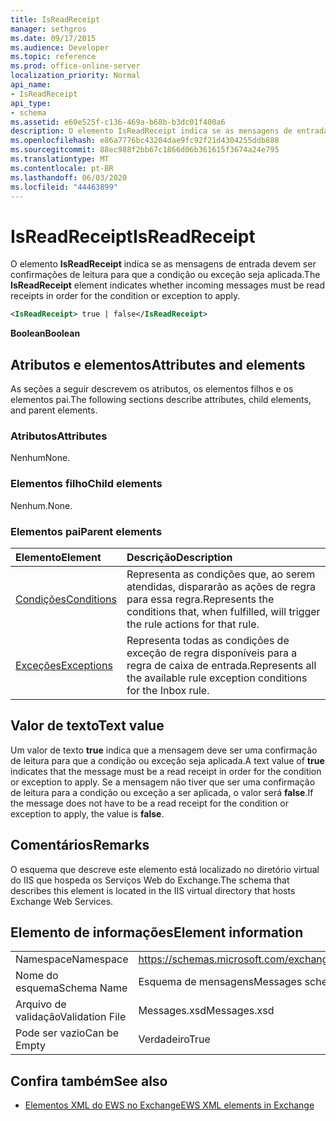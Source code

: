 ```yaml
---
title: IsReadReceipt
manager: sethgros
ms.date: 09/17/2015
ms.audience: Developer
ms.topic: reference
ms.prod: office-online-server
localization_priority: Normal
api_name:
- IsReadReceipt
api_type:
- schema
ms.assetid: e60e525f-c136-469a-b68b-b3dc01f400a6
description: O elemento IsReadReceipt indica se as mensagens de entrada devem ser confirmações de leitura para que a condição ou exceção seja aplicada.
ms.openlocfilehash: e86a7776bc43204dae9fc92f21d4304255ddb888
ms.sourcegitcommit: 88ec988f2bb67c1866d06b361615f3674a24e795
ms.translationtype: MT
ms.contentlocale: pt-BR
ms.lasthandoff: 06/03/2020
ms.locfileid: "44463899"
---
```

# <a name="isreadreceipt"></a><span data-ttu-id="29bc0-103">IsReadReceipt</span><span class="sxs-lookup"><span data-stu-id="29bc0-103">IsReadReceipt</span></span>

<span data-ttu-id="29bc0-104">O elemento **IsReadReceipt** indica se as mensagens de entrada devem ser confirmações de leitura para que a condição ou exceção seja aplicada.</span><span class="sxs-lookup"><span data-stu-id="29bc0-104">The **IsReadReceipt** element indicates whether incoming messages must be read receipts in order for the condition or exception to apply.</span></span> 
  
```XML
<IsReadReceipt> true | false</IsReadReceipt>
```

 <span data-ttu-id="29bc0-105">**Boolean**</span><span class="sxs-lookup"><span data-stu-id="29bc0-105">**Boolean**</span></span>
## <a name="attributes-and-elements"></a><span data-ttu-id="29bc0-106">Atributos e elementos</span><span class="sxs-lookup"><span data-stu-id="29bc0-106">Attributes and elements</span></span>

<span data-ttu-id="29bc0-107">As seções a seguir descrevem os atributos, os elementos filhos e os elementos pai.</span><span class="sxs-lookup"><span data-stu-id="29bc0-107">The following sections describe attributes, child elements, and parent elements.</span></span>
  
### <a name="attributes"></a><span data-ttu-id="29bc0-108">Atributos</span><span class="sxs-lookup"><span data-stu-id="29bc0-108">Attributes</span></span>

<span data-ttu-id="29bc0-109">Nenhum</span><span class="sxs-lookup"><span data-stu-id="29bc0-109">None.</span></span>
  
### <a name="child-elements"></a><span data-ttu-id="29bc0-110">Elementos filho</span><span class="sxs-lookup"><span data-stu-id="29bc0-110">Child elements</span></span>

<span data-ttu-id="29bc0-111">Nenhum.</span><span class="sxs-lookup"><span data-stu-id="29bc0-111">None.</span></span>
  
### <a name="parent-elements"></a><span data-ttu-id="29bc0-112">Elementos pai</span><span class="sxs-lookup"><span data-stu-id="29bc0-112">Parent elements</span></span>

|<span data-ttu-id="29bc0-113">**Elemento**</span><span class="sxs-lookup"><span data-stu-id="29bc0-113">**Element**</span></span>|<span data-ttu-id="29bc0-114">**Descrição**</span><span class="sxs-lookup"><span data-stu-id="29bc0-114">**Description**</span></span>|
|:-----|:-----|
|[<span data-ttu-id="29bc0-115">Condições</span><span class="sxs-lookup"><span data-stu-id="29bc0-115">Conditions</span></span>](conditions.md) <br/> |<span data-ttu-id="29bc0-116">Representa as condições que, ao serem atendidas, dispararão as ações de regra para essa regra.</span><span class="sxs-lookup"><span data-stu-id="29bc0-116">Represents the conditions that, when fulfilled, will trigger the rule actions for that rule.</span></span>  <br/> |
|[<span data-ttu-id="29bc0-117">Exceções</span><span class="sxs-lookup"><span data-stu-id="29bc0-117">Exceptions</span></span>](exceptions.md) <br/> |<span data-ttu-id="29bc0-118">Representa todas as condições de exceção de regra disponíveis para a regra de caixa de entrada.</span><span class="sxs-lookup"><span data-stu-id="29bc0-118">Represents all the available rule exception conditions for the Inbox rule.</span></span>  <br/> |
   
## <a name="text-value"></a><span data-ttu-id="29bc0-119">Valor de texto</span><span class="sxs-lookup"><span data-stu-id="29bc0-119">Text value</span></span>

<span data-ttu-id="29bc0-120">Um valor de texto **true** indica que a mensagem deve ser uma confirmação de leitura para que a condição ou exceção seja aplicada.</span><span class="sxs-lookup"><span data-stu-id="29bc0-120">A text value of **true** indicates that the message must be a read receipt in order for the condition or exception to apply.</span></span> <span data-ttu-id="29bc0-121">Se a mensagem não tiver que ser uma confirmação de leitura para a condição ou exceção a ser aplicada, o valor será **false**.</span><span class="sxs-lookup"><span data-stu-id="29bc0-121">If the message does not have to be a read receipt for the condition or exception to apply, the value is **false**.</span></span>
  
## <a name="remarks"></a><span data-ttu-id="29bc0-122">Comentários</span><span class="sxs-lookup"><span data-stu-id="29bc0-122">Remarks</span></span>

<span data-ttu-id="29bc0-123">O esquema que descreve este elemento está localizado no diretório virtual do IIS que hospeda os Serviços Web do Exchange.</span><span class="sxs-lookup"><span data-stu-id="29bc0-123">The schema that describes this element is located in the IIS virtual directory that hosts Exchange Web Services.</span></span>
  
## <a name="element-information"></a><span data-ttu-id="29bc0-124">Elemento de informações</span><span class="sxs-lookup"><span data-stu-id="29bc0-124">Element information</span></span>

|||
|:-----|:-----|
|<span data-ttu-id="29bc0-125">Namespace</span><span class="sxs-lookup"><span data-stu-id="29bc0-125">Namespace</span></span>  <br/> |https://schemas.microsoft.com/exchange/services/2006/messages  <br/> |
|<span data-ttu-id="29bc0-126">Nome do esquema</span><span class="sxs-lookup"><span data-stu-id="29bc0-126">Schema Name</span></span>  <br/> |<span data-ttu-id="29bc0-127">Esquema de mensagens</span><span class="sxs-lookup"><span data-stu-id="29bc0-127">Messages schema</span></span>  <br/> |
|<span data-ttu-id="29bc0-128">Arquivo de validação</span><span class="sxs-lookup"><span data-stu-id="29bc0-128">Validation File</span></span>  <br/> |<span data-ttu-id="29bc0-129">Messages.xsd</span><span class="sxs-lookup"><span data-stu-id="29bc0-129">Messages.xsd</span></span>  <br/> |
|<span data-ttu-id="29bc0-130">Pode ser vazio</span><span class="sxs-lookup"><span data-stu-id="29bc0-130">Can be Empty</span></span>  <br/> |<span data-ttu-id="29bc0-131">Verdadeiro</span><span class="sxs-lookup"><span data-stu-id="29bc0-131">True</span></span>  <br/> |
   
## <a name="see-also"></a><span data-ttu-id="29bc0-132">Confira também</span><span class="sxs-lookup"><span data-stu-id="29bc0-132">See also</span></span>



- [<span data-ttu-id="29bc0-133">Elementos XML do EWS no Exchange</span><span class="sxs-lookup"><span data-stu-id="29bc0-133">EWS XML elements in Exchange</span></span>](ews-xml-elements-in-exchange.md)


